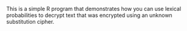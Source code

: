 This is a simple R program that demonstrates how you can use lexical probabilities to decrypt text that was encrypted using an unknown substitution cipher.
